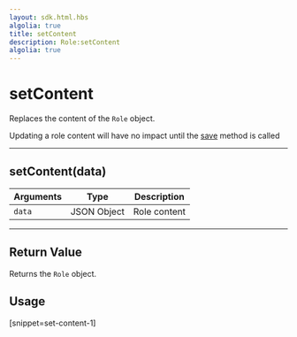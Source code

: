 ```yaml
---
layout: sdk.html.hbs
algolia: true
title: setContent
description: Role:setContent
algolia: true
---
```

  

# setContent
Replaces the content of the `Role` object.

<aside class="note">
Updating a role content will have no impact until the <a href="{{ site_base_path }}sdk-reference/role/save">save</a> method is called
</aside>

---

## setContent(data)

| Arguments | Type | Description |
|---------------|---------|----------------------------------------|
| ``data`` | JSON Object | Role content |

---

## Return Value

Returns the `Role` object.

## Usage

[snippet=set-content-1]
